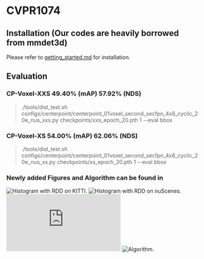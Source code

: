 # CVPR1074


## Installation (Our codes are heavily borrowed from mmdet3d)
Please refer to [getting_started.md](docs/en/getting_started.md) for installation.

## Evaluation

### CP-Voxel-XXS 49.40% (mAP) 57.92% (NDS)
> ./tools/dist_test.sh configs/centerpoint/centerpoint_01voxel_second_secfpn_4x8_cyclic_20e_nus_xxs.py checkpoints/xxs_epoch_20.pth 1 --eval bbox

### CP-Voxel-XS 54.00% (mAP) 62.06% (NDS)
> ./tools/dist_test.sh configs/centerpoint/centerpoint_01voxel_second_secfpn_4x8_cyclic_20e_nus_xs.py checkpoints/xs_epoch_20.pth 1 --eval bbox

### Newly added Figures and Algorithm can be found in
![Histogram with RDD on KITTI.](https://github.com/AnonymousResults2022/CVPR1074/blob/main/Fig2_KITTI_rdd.jpeg)
![Histogram with RDD on nuScenes.](https://github.com/AnonymousResults2022/CVPR1074/blob/main/Fig2_nuscenes_rdd.jpeg)
![Visualization of RDD like Fig1.](https://github.com/AnonymousResults2022/CVPR1074/blob/main/Fig_1_rdd.pdf)
![Algorithm.](https://github.com/AnonymousResults2022/CVPR1074/blob/main/algorithm.jpeg)

